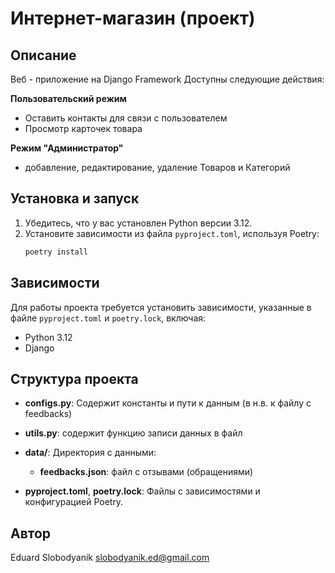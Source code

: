 # Интернет-магазин (проект)

## Описание
Веб - приложение на Django Framework
Доступны следующие действия:

**Пользовательский режим**
- Оставить контакты для связи с пользователем
- Просмотр карточек товара

**Режим "Администратор"**
- добавление, редактирование, удаление Товаров и Категорий


## Установка и запуск
1. Убедитесь, что у вас установлен Python версии 3.12.
2. Установите зависимости из файла `pyproject.toml`, используя Poetry:
    ```bash
    poetry install


## Зависимости
Для работы проекта требуется установить зависимости, указанные в файле `pyproject.toml` и `poetry.lock`, включая:

- Python 3.12
- Django

## Структура проекта


- **configs.py**: Содержит константы и пути к данным (в н.в. к файлу с feedbacks)
- **utils.py**: содержит функцию записи данных в файл
- **data/**: Директория с данными:
    - **feedbacks.json**: файл с отзывами (обращениями)


- **pyproject.toml**, **poetry.lock**: Файлы с зависимостями и конфигурацией Poetry.



## Автор
Eduard Slobodyanik <slobodyanik.ed@gmail.com>
